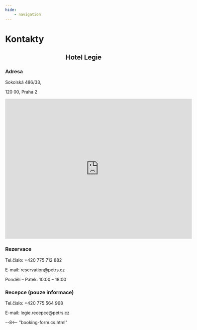 ```yaml
---
hide:
    - navigation
---
```


# **Kontakty**

<h2 style="text-align: center; font-weight: bold;">Hotel Legie</h2>

### **Adresa**
<div class="info-text">
<p>Sokolská 486/33,</p>
<p>120 00, Praha 2</p>
</div>

<div style="text-align: center;">
<iframe src="https://www.google.com/maps/embed?pb=!1m14!1m8!1m3!1d2560.5862407373115!2d14.428843!3d50.07531!3m2!1i1024!2i768!4f13.1!3m3!1m2!1s0x470b948c714ac34b%3A0x9ba09e79cf56d2d0!2sHotel%20Legie!5e0!3m2!1scs!2sus!4v1752238927543!5m2!1scs!2sus" width="600" height="450" style="border:0;" allowfullscreen="" loading="lazy" referrerpolicy="no-referrer-when-downgrade"></iframe>
</div>

### **Rezervace**

<div class="info-text">
<p>Tel.číslo: +420 775 712 882</p>
<p>E-mail: reservation@petrs.cz</p>
<p>Pondělí – Pátek: 10:00 – 18:00</p>
</div>

### **Recepce (pouze informace)**
<div class="info-text">
<p>Tel.číslo: +420 775 564 968</p>
<p>E-mail: legie.recepce@petrs.cz</p>
</div>

--8<-- "booking-form.cs.html"